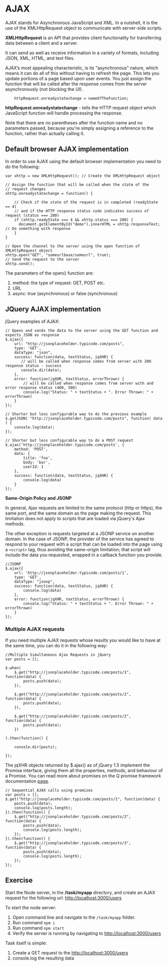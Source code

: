 # AJAX #

AJAX stands for Asynchronous JavaScript and XML. In a nutshell, it is the use of the XMLHttpRequest object to communicate with server-side scripts. 

**XMLHttpRequest** is an API that provides client functionality for transferring data between a client and a server.

It can send as well as receive information in a variety of formats, including JSON, XML, HTML, and text files. 

AJAX’s most appealing characteristic, is its "asynchronous" nature, which means it can do all of this without having to refresh the page. This lets you update portions of a page based upon user events. You just assign the function that will be called after the response comes from the server asynchronously (not blocking the UI).

        httpRequest.onreadystatechange = nameOfTheFunction;

**httpRequest.onreadystatechange** - tells the HTTP request object which JavaScript function will handle processing the response.

Note that there are no parentheses after the function name and no parameters passed, because you're simply assigning a reference to the function, rather than actually calling it.

## Default browser AJAX implementation ##

In order to use AJAX using the default browser implementation you need to do the following:

    var xhttp = new XMLHttpRequest(); // Create the XMLHttpRequest object

	// Assign the function that will be called when the state of the
	// request changes
    xhttp.onreadystatechange = function() {  

		// Check if the state of the request is in completed (readyState == 4)
		// and if the HTTP response status code indicates success of request (status === 200) 
	    if (xhttp.readyState === 4 && xhttp.status === 200) {			
	      document.getElementById("demo").innerHTML = xhttp.responseText; // Do something with response
	    }
    }

	// Open the channel to the server using the open function of XMLHttpRequest object
    xhttp.open("GET", "someurlbase/someurl", true);
	// Send the request to the server
    xhttp.send();

The parameters of the open() function are:

1. method: the type of request: GET, POST etc.
2. URL
3. async: true (asynchronous) or false (synchronous)

## JQuery AJAX implementation ##

jQuery examples of AJAX:

    // Opens and sends the data to the server using the GET function and expects JSON as response
    $.ajax({
        url: "http://jsonplaceholder.typicode.com/posts",
        type: 'GET',
        dataType: "json",
        success: function(data, textStatus, jqXHR) { 
		   // will be called when response comes from server with 200 response status - success
           console.dir(data);
        },
        error: function(jqXHR, textStatus, errorThrown) {
			// will be called when response comes from server with and error response status (400, 500)
            console.log("Status: " + textStatus + ". Error Thrown: " + errorThrown)
        }
    });

    // Shorter but less configurable way to do the previous example
    $.getJSON( "http://jsonplaceholder.typicode.com/posts", function( data ) {	    
	    console.log(data);
    });
    
    // Shorter but less configurable way to do a POST request
    $.ajax('http://jsonplaceholder.typicode.com/posts', {
	    method: 'POST',
	    data: {
	    	title: 'foo',
	    	body: 'bar',
	    	userId: 1
	    },
	    success: function(data, textStatus, jqXHR) {
	    	console.log(data)
	    }
    });


**Same-Origin Policy and JSONP**

In general, Ajax requests are limited to the same protocol (http or https), the same port, and the same domain as the page making the request. This limitation does not apply to scripts that are loaded via jQuery's Ajax methods.

The other exception is requests targeted at a JSONP service on another domain. In the case of JSONP, the provider of the service has agreed to respond to your request with a script that can be loaded into the page using a `<script>` tag, thus avoiding the same-origin limitation; that script will include the data you requested, wrapped in a callback function you provide.

	//JSONP
	$.ajax({
	    url: 'http://jsonplaceholder.typicode.com/posts/1',
	    type: 'GET',
	    dataType: "jsonp",
	    success: function(data, textStatus, jqXHR) {
	        console.log(data)
	    },
	    error: function(jqXHR, textStatus, errorThrown) {
	        console.log("Status: " + textStatus + ". Error Thrown: " + errorThrown)
	    }
	});



### Multiple AJAX requests ###

If you need multiple AJAX requests whose results you would like to have at the same time, you can do it in the following way:

	//Multiple Simultaneous Ajax Requests in jQuery
    var posts = [];

    $.when(
        $.get("http://jsonplaceholder.typicode.com/posts/1", function(data) {
            posts.push(data);
        }),

        $.get("http://jsonplaceholder.typicode.com/posts/2", function(data) {
            posts.push(data);
        }),

        $.get("http://jsonplaceholder.typicode.com/posts/2", function(data) {
            posts.push(data);
        })

    ).then(function() {

        console.dir(posts);

    });

The jqXHR objects returned by $.ajax() as of jQuery 1.5 implement the Promise interface, giving them all the properties, methods, and behaviour of a Promise. You can read more about promises on the Q promise framework documentation [page](https://github.com/kriskowal/q).

	// Sequential AJAX calls using promises
	var posts = [];
	$.get("http://jsonplaceholder.typicode.com/posts/1", function(data) {
	    posts.push(data);
	    console.log(posts.length);
	}).then(function() {
	    $.get("http://jsonplaceholder.typicode.com/posts/2", function(data) {
	        posts.push(data);
	        console.log(posts.length);
	    });
	}).then(function() {
	    $.get("http://jsonplaceholder.typicode.com/posts/3", function(data) {
	        posts.push(data);
	        console.log(posts.length);
	    });
	});


## Exercise ##

Start the Node server, in the **/task/myapp** directory, and create an AJAX request for the following url: [http://localhost:3000/users](http://localhost:3000/users)

To start the node server:   
1. Open command line and navigate to the `/task/myapp` folder.   
2. Run command `npm i`   
3. Run command `npm start`   
4. Verify the server is running by navigating to [http://localhost:3000/users](http://localhost:3000/users)


Task itself is simple:   
1. Create a GET request to the [http://localhost:3000/users](http://localhost:3000/users)   
2. console.log the resulting data